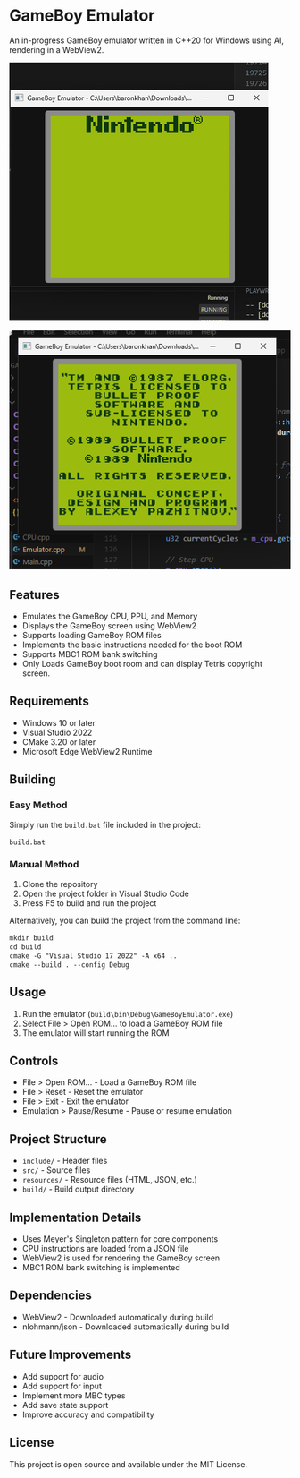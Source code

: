 # GameBoy Emulator

An in-progress GameBoy emulator written in C++20 for Windows using AI, rendering in a WebView2.

![Boot logo](.assets/GameBoyEmulatorBootScreen.gif)

![Tetris copyright screen](.assets/GameBoyEmulatorTetrisCopyrightScreen.png)

## Features

- Emulates the GameBoy CPU, PPU, and Memory
- Displays the GameBoy screen using WebView2
- Supports loading GameBoy ROM files
- Implements the basic instructions needed for the boot ROM
- Supports MBC1 ROM bank switching
- Only Loads GameBoy boot room and can display Tetris copyright screen.

## Requirements

- Windows 10 or later
- Visual Studio 2022
- CMake 3.20 or later
- Microsoft Edge WebView2 Runtime

## Building

### Easy Method
Simply run the `build.bat` file included in the project:

```
build.bat
```

### Manual Method
1. Clone the repository
2. Open the project folder in Visual Studio Code
3. Press F5 to build and run the project

Alternatively, you can build the project from the command line:

```
mkdir build
cd build
cmake -G "Visual Studio 17 2022" -A x64 ..
cmake --build . --config Debug
```

## Usage

1. Run the emulator (`build\bin\Debug\GameBoyEmulator.exe`)
2. Select File > Open ROM... to load a GameBoy ROM file
3. The emulator will start running the ROM

## Controls

- File > Open ROM... - Load a GameBoy ROM file
- File > Reset - Reset the emulator
- File > Exit - Exit the emulator
- Emulation > Pause/Resume - Pause or resume emulation

## Project Structure

- `include/` - Header files
- `src/` - Source files
- `resources/` - Resource files (HTML, JSON, etc.)
- `build/` - Build output directory

## Implementation Details

- Uses Meyer's Singleton pattern for core components
- CPU instructions are loaded from a JSON file
- WebView2 is used for rendering the GameBoy screen
- MBC1 ROM bank switching is implemented

## Dependencies

- WebView2 - Downloaded automatically during build
- nlohmann/json - Downloaded automatically during build

## Future Improvements

- Add support for audio
- Add support for input
- Implement more MBC types
- Add save state support
- Improve accuracy and compatibility

## License

This project is open source and available under the MIT License. 